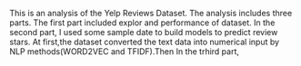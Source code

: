 This is an analysis of the Yelp Reviews Dataset. The analysis includes three parts.
The first part included explor and performance of dataset. 
In the second part, I used some sample date to build models to predict review stars. At first,the dataset converted the text data into numerical input by  NLP methods(WORD2VEC and TFIDF).Then 
In the trhird part,

